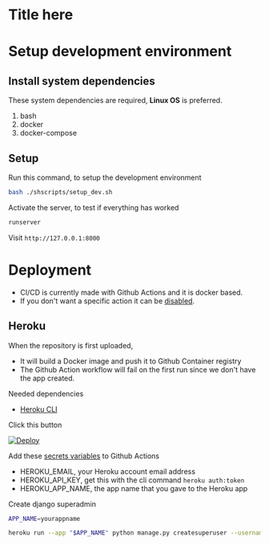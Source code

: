 # Title here

# Setup development environment

## Install system dependencies
These system dependencies are required, **Linux OS** is preferred.

1. bash
2. docker
3. docker-compose

## Setup

Run this command, to setup the development environment

```bash
bash ./shscripts/setup_dev.sh
```
Activate the server, to test if everything has worked

```bash
runserver
```

Visit `http://127.0.0.1:8000`

# Deployment

- CI/CD is currently made with Github Actions and it is docker based.
- If you don't want a specific action it can be [disabled](https://docs.github.com/en/actions/managing-workflow-runs/disabling-and-enabling-a-workflow).

## Heroku

When the repository is first uploaded,
- It will build a Docker image and push it to Github Container registry
- The Github Action workflow will fail on the first run since we don't have the app created.

Needed dependencies
- [Heroku CLI](https://devcenter.heroku.com/articles/heroku-cli#install-the-heroku-cli)

Click this button

[![Deploy](https://www.herokucdn.com/deploy/button.svg)](https://heroku.com/deploy)

Add these [secrets variables](https://docs.github.com/en/actions/security-guides/encrypted-secrets) to Github Actions

- HEROKU_EMAIL, your Heroku account email address
- HEROKU_API_KEY, get this with the cli command `heroku auth:token`
- HEROKU_APP_NAME, the app name that you gave to the Heroku app

Create django superadmin

```bash
APP_NAME=yourappname

heroku run --app "$APP_NAME" python manage.py createsuperuser --username admin --email admin@dev.com
```
